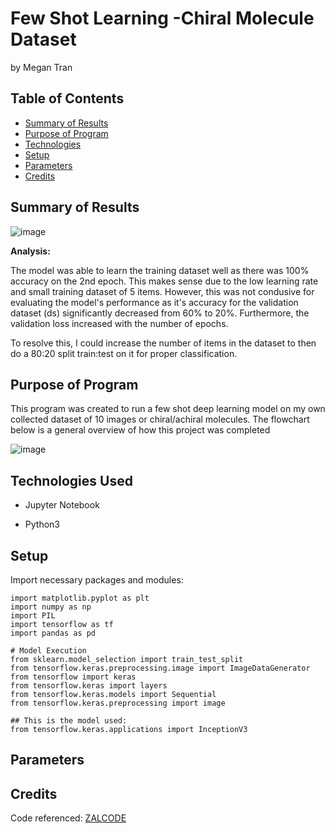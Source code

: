 # Few Shot Learning -Chiral Molecule Dataset
by Megan Tran

## Table of Contents
* [Summary of Results](#Summary-of-Results)
* [Purpose of Program](#Purpose-of-program)
* [Technologies](#technologies)
* [Setup](#setup)
* [Parameters](#Parameters)
* [Credits](#Credits)

## Summary of Results

![image](https://github.com/MeganTran6023/ChiralMolecule_TfClassification/assets/68253811/5cc870e6-40ab-4019-af0e-4b9b22d9cc4c)

**Analysis:**

The model was able to learn the training dataset well as there was 100% accuracy on the 2nd epoch. This makes sense due to the low learning rate and small training dataset of 5 items. However, this was not condusive for evaluating the model's performance as it's accuracy for the validation dataset (ds) significantly decreased from 60% to 20%. Furthermore, the validation loss increased with the number of epochs.

To resolve this, I could increase the number of items in the dataset to then do a 80:20 split train:test on it for proper classification.

## Purpose of Program

This program was created to run a few shot deep learning model on my own collected dataset of 10 images or chiral/achiral molecules. The flowchart below is a general overview of how this project was completed

![image](https://github.com/MeganTran6023/ChiralMolecule_TfClassification/assets/68253811/153eb67f-a963-48a6-b1b3-28a53b039b45)

## Technologies Used

* Jupyter Notebook

* Python3

## Setup

Import necessary packages and modules:

```
import matplotlib.pyplot as plt
import numpy as np
import PIL
import tensorflow as tf
import pandas as pd

# Model Execution
from sklearn.model_selection import train_test_split
from tensorflow.keras.preprocessing.image import ImageDataGenerator
from tensorflow import keras
from tensorflow.keras import layers
from tensorflow.keras.models import Sequential
from tensorflow.keras.preprocessing import image

## This is the model used:
from tensorflow.keras.applications import InceptionV3

```

## Parameters

## Credits

Code referenced: [ZALCODE](https://www.kaggle.com/code/zalcode/super-simple-butterfly-image-classification#Project-Description)

